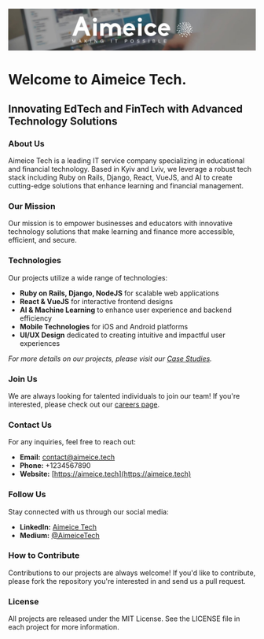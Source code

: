 ![Logo](./aimeice_cover.jpeg)

# Welcome to Aimeice Tech.

## Innovating EdTech and FinTech with Advanced Technology Solutions

### About Us
Aimeice Tech is a leading IT service company specializing in educational and financial technology. Based in Kyiv and Lviv, we leverage a robust tech stack including Ruby on Rails, Django, React, VueJS, and AI to create cutting-edge solutions that enhance learning and financial management.

### Our Mission
Our mission is to empower businesses and educators with innovative technology solutions that make learning and finance more accessible, efficient, and secure.

### Technologies
Our projects utilize a wide range of technologies:
- **Ruby on Rails, Django, NodeJS** for scalable web applications
- **React & VueJS** for interactive frontend designs
- **AI & Machine Learning** to enhance user experience and backend efficiency
- **Mobile Technologies** for iOS and Android platforms
- **UI/UX Design** dedicated to creating intuitive and impactful user experiences

_For more details on our projects, please visit our [Case Studies](https://aimeice.tech/case-studies/)._


### Join Us
We are always looking for talented individuals to join our team! If you're interested, please check out our [careers page](https://aimeice.tech/jobs/).

### Contact Us
For any inquiries, feel free to reach out:
- **Email:** [contact@aimeice.tech](mailto:contact@aimeice.tech)
- **Phone:** +1234567890
- **Website:** [https://aimeice.tech](https://aimeice.tech)

### Follow Us
Stay connected with us through our social media:
- **LinkedIn:** [Aimeice Tech](https://www.linkedin.com/company/aimeice/)
- **Medium:** [@AimeiceTech](https://medium.com/@aimeice-tech)

### How to Contribute
Contributions to our projects are always welcome! If you'd like to contribute, please fork the repository you're interested in and send us a pull request.

### License
All projects are released under the MIT License. See the LICENSE file in each project for more information.
